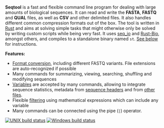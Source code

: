 **Seqtool** is a  fast and flexible command line program for dealing with
large amounts of biological sequences. It can read and write the
**FASTA**, **FASTQ** and **QUAL** files, as well as **CSV** and other delimited files. It also handles different common compression formats out of the box.
The tool is written in [Rust](https://www.rust-lang.org) and aims at solving
simple tasks that might otherwise only be solved by writing
custom scripts while being very fast. It uses
[seq_io](https://github.com/markschl/seq_io) and
[Rust-Bio](http://rust-bio.github.io/), amongst others,
and compiles to a standalone binary named `st`. [See below](#installing) for
instructions.


**Features:**

* [Format conversion](wiki/pass), including different FASTQ variants.
  File extensions are auto-recognized if possible
* Many commands for summarizing, viewing, searching, shuffling
  and modifying sequences
* [Variables](wiki/variables) are accepted by many commands, allowing
  to integrate sequence statistics, metadata from
  [sequence headers](wiki/attributes) and from [other files](wiki/lists).
* Flexible [filtering](wiki/filter) using mathematical expressions which
  can include any variable
* Many commands can be connected using the pipe (`|`) operator.


[![UNIX build status](https://travis-ci.org/markschl/seqtool.svg?branch=master)](https://travis-ci.org/markschl/seqtool/)
[![Windows build status](https://ci.appveyor.com/api/projects/status/github/markschl/seqtool?svg=true)](https://ci.appveyor.com/project/markschl/seqtool)
